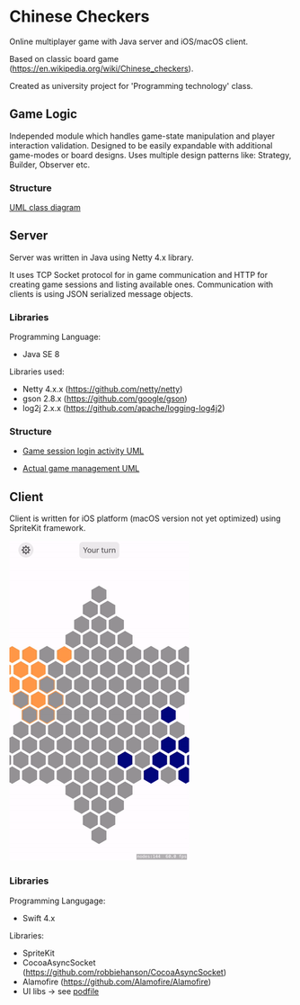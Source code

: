 # Chinese Checkers

Online multiplayer game with Java server and iOS/macOS client.

Based on classic board game (https://en.wikipedia.org/wiki/Chinese_checkers).

Created as university project for 'Programming technology' class.

## Game Logic

Independed module which handles game-state manipulation and player interaction validation.
Designed to be easily expandable with additional game-modes or board designs.
Uses multiple design patterns like: Strategy, Builder, Observer etc.

### Structure 

[UML class diagram][class-uml]

## Server 

Server was written in Java using Netty 4.x library.

It uses TCP Socket protocol for in game communication and HTTP for creating game sessions and listing available ones. Communication with clients is using JSON serialized message objects. 

### Libraries

Programming Language:
* Java SE 8

Libraries used: 
* Netty 4.x.x (https://github.com/netty/netty)
* gson 2.8.x (https://github.com/google/gson)
* log2j 2.x.x (https://github.com/apache/logging-log4j2)

### Structure

* [Game session login activity UML][login-uml]

* [Actual game management UML][game-uml]

## Client

Client is written for iOS platform (macOS version not yet optimized) using SpriteKit framework.

![](./img/client-demo.gif)

### Libraries 

Programming Langugage: 
* Swift 4.x

Libraries:
* SpriteKit
* CocoaAsyncSocket (https://github.com/robbiehanson/CocoaAsyncSocket)
* Alamofire (https://github.com/Alamofire/Alamofire)
* UI libs -> see [podfile](https://github.com/fredyshox/TP-Project/blob/master/client/ChineseCheckers/Podfile) 


[login-uml]: ./img/login-activity-uml.png
[game-uml]: ./img/game-activity-uml.png
[class-uml]: ./img/class-uml.png
